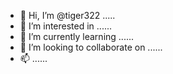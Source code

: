 - 👋 Hi, I’m @tiger322 .....
- 👀 I’m interested in ......
- 🌱 I’m currently learning ......
- 💞️ I’m looking to collaborate on ......
- 📫 ......
<!---
tiger322/tiger322 is a ✨ special ✨ repository because its `README.md` (this file) appears on your GitHub profile.
You can click the Preview link to take a look at your changes.
--->
